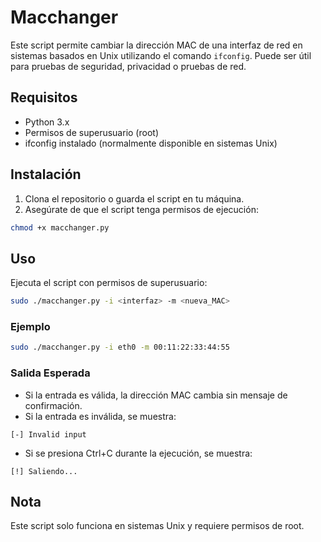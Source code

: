 # Macchanger

Este script permite cambiar la dirección MAC de una interfaz de red en sistemas basados en Unix utilizando el comando `ifconfig`. Puede ser útil para pruebas de seguridad, privacidad o pruebas de red.

## Requisitos
- Python 3.x
- Permisos de superusuario (root)
- ifconfig instalado (normalmente disponible en sistemas Unix)

## Instalación
1. Clona el repositorio o guarda el script en tu máquina.
2. Asegúrate de que el script tenga permisos de ejecución:
```bash
chmod +x macchanger.py
```

## Uso
Ejecuta el script con permisos de superusuario:
```bash
sudo ./macchanger.py -i <interfaz> -m <nueva_MAC>
```

### Ejemplo
```bash
sudo ./macchanger.py -i eth0 -m 00:11:22:33:44:55
```

### Salida Esperada
- Si la entrada es válida, la dirección MAC cambia sin mensaje de confirmación.
- Si la entrada es inválida, se muestra:
```
[-] Invalid input
```
- Si se presiona Ctrl+C durante la ejecución, se muestra:
```
[!] Saliendo...
```
## Nota
Este script solo funciona en sistemas Unix y requiere permisos de root.


